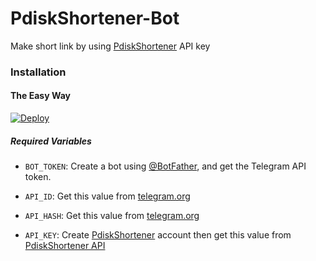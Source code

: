 # PdiskShortener-Bot
Make short link by using [PdiskShortener](http://pdiskshortner.net/) API key
### Installation

#### The Easy Way

[![Deploy](https://www.herokucdn.com/deploy/button.svg)](https://github.com/allnewmovieintimes/pdiskbots)

##### Required Variables

* `BOT_TOKEN`: Create a bot using [@BotFather](https://telegram.dog/BotFather), and get the Telegram API token.

* `API_ID`: Get this value from [telegram.org](https://my.telegram.org/apps)
* `API_HASH`: Get this value from [telegram.org](https://my.telegram.org/apps)
* `API_KEY`: Create [PdiskShortener](http://pdiskshortner.net/) account then get this value from [PdiskShortener API](http://pdiskshortner.net/member/tools/api)
